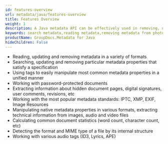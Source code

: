 ```yaml
---
id: features-overview
url: metadata/java/features-overview
title: Features Overview
weight: 1
description: A Java metadata API can be effectively used in removing, updating and reading metadata in a variety of formats. It is very effective in removing metadata from photos. Supporting iptc metadata, exif metadata and xmp metadata.
keywords: search metadata,reading metadata,removing metadata from photos, iptc metadata, exif metadata, xmp metadata
productName: GroupDocs.Metadata for Java
hideChildren: False
---
```

*   Reading, updating and removing metadata in a variety of formats
*   Searching, updating and removing particular metadata properties that satisfy a specification
*   Using tags to easily manipulate most common metadata properties in a unified manner
*   Working with password-protected documents
*   Extracting information about hidden document pages, digital signatures, user comments, revisions, etc
*   Working with the most popular metadata standards: IPTC, XMP, EXIF, Image Resources
*   Manipulating native metadata properties in various formats, extracting technical information from images, audio and video files
*   Calculating common document statistics (word count, character count, etc)
*   Detecting the format and MIME type of a file by its internal structure
*   Working with various audio tags (ID3, Lyrics, APE)
